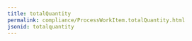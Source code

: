 ```yaml
---
title: totalQuantity
permalink: compliance/ProcessWorkItem.totalQuantity.html
jsonid: totalquantity
---
```

